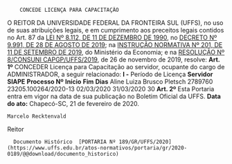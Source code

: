         CONCEDE LICENÇA PARA CAPACITAÇÃO  

 O REITOR DA UNIVERSIDADE FEDERAL DA FRONTEIRA SUL (UFFS), no uso de suas atribuições legais, e em cumprimento aos preceitos legais contidos no Art. 87 da [LEI Nº 8.112, DE 11 DE DEZEMBRO DE 1990](http://www.planalto.gov.br/ccivil_03/leis/l8112cons.htm), no [DECRETO Nº 9.991, DE 28 DE AGOSTO DE 2019](http://www.planalto.gov.br/ccivil_03/_ato2019-2022/2019/decreto/D9991.htm); na [INSTRUÇÃO NORMATIVA Nº 201, DE 11 DE SETEMBRO DE 2019](http://www.in.gov.br/en/web/dou/-/instrucao-normativa-n-201-de-11-de-setembro-de-2019-215812638), do Ministério da Economia; e na [RESOLUÇÃO Nº 8/CONSUNI CAPGP/UFFS/2019](https://www.uffs.edu.br/atos-normativos/resolucao/consunicapgp/2019-0008), de 26 de novembro de 2019, resolve:   **Art. 1º**  CONCEDER Licença para Capacitação ao servidor, ocupante do cargo de ADMINISTRADOR, a seguir relacionado: **I -**  Período de Licença     **Servidor**   **SIAPE**   **Processo Nº**    **Início**   **Fim**   **Dias**     Aline Luiza Brusco Pletsch   2789760   23205.100264/2020-13   02/03/2020   31/03/2020   30       **Art. 2º**  Esta Portaria entra em vigor na data de sua publicação no Boletim Oficial da UFFS.        **Data do ato:** Chapecó-SC, 21 de fevereiro de 2020.   
 

    Marcelo Recktenvald   
 Reitor 

      Documento Histórico  [PORTARIA Nº 189/GR/UFFS/2020](https://www.uffs.edu.br/atos-normativos/portaria/gr/2020-0189/@@download/documento_historico)     
      